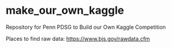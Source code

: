 # make_our_own_kaggle
Repository for Penn PDSG to Build our Own Kaggle Competition

Places to find raw data:
https://www.bjs.gov/rawdata.cfm
